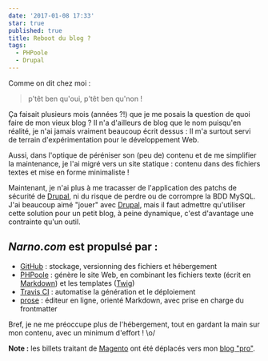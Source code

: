 ```yaml
---
date: '2017-01-08 17:33'
star: true
published: true
title: Reboot du blog ?
tags:
  - PHPoole
  - Drupal
---
```

Comme on dit chez moi :
> p'têt ben qu'oui, p'têt ben qu'non !

Ça faisait plusieurs mois (années ?!) que je me posais la question de quoi faire de mon vieux blog ? Il n'a d'ailleurs de blog que le nom puisqu'en réalité, je n'ai jamais vraiment beaucoup écrit dessus : Il m'a surtout servi de terrain d'expérimentation pour le développement Web.

Aussi, dans l'optique de péréniser son (peu de) contenu et de me simplifier la maintenance, je l'ai migré vers un site statique : contenu dans des fichiers textes et mise en forme minimaliste !

Maintenant, je n'ai plus à me tracasser de l'application des patchs de sécurité de [Drupal](/tags/drupal), ni du risque de perdre ou de corrompre la BDD MySQL.
J'ai beaucoup aimé "jouer" avec [Drupal](/tags/drupal), mais il faut admettre qu'utiliser cette solution pour un petit blog, à peine dynamique, c'est d'avantage une contrainte qu'un outil.

## _Narno.com_ est propulsé par :
* [GitHub](https://github.com/Narno/narno.com) : stockage, versionning des fichiers et hébergement
* [PHPoole](http://phpoole.org/) : génère le site Web, en combinant les fichiers texte (écrit en [Markdown](https://daringfireball.net/projects/markdown/)) et les templates ([Twig](http://twig.sensiolabs.org/))
* [Travis CI](https://travis-ci.org/Narno/narno.com) : automatise la génération et le déploiement
* [prose](http://prose.io/) : éditeur en ligne, orienté Markdown, avec prise en charge du frontmatter

Bref, je ne me préoccupe plus de l'hébergement, tout en gardant la main sur mon contenu, avec un minimum d'effort ! \o/

**Note :** les billets traitant de [Magento](http://arnaudligny.fr/tags/magento/) ont été déplacés vers mon [blog "pro"](http://arnaudligny.fr/blog/ "Le blog de Arnaud Ligny").